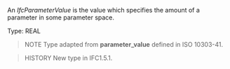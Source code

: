 An _IfcParameterValue_ is the value which specifies the amount of a parameter in some parameter space.

<!-- end of short definition -->


Type: REAL

> NOTE Type adapted from **parameter_value** defined in ISO 10303-41.

> HISTORY New type in IFC1.5.1.
